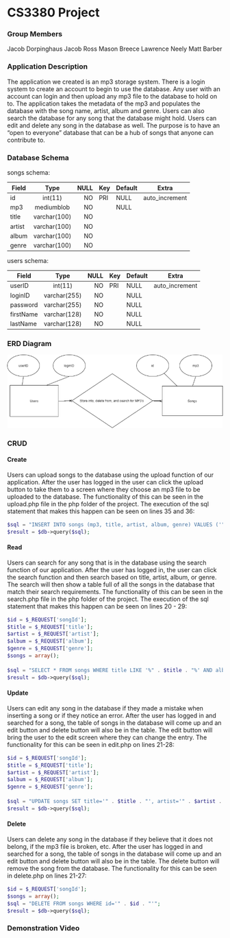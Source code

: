 # CS3380 Project
### Group Members
Jacob Dorpinghaus
Jacob Ross
Mason Breece
Lawrence Neely
Matt Barber

### Application Description
The application we created is an mp3 storage system. There is a login system to create an account to begin to use the database. Any user with an account can login and then upload any mp3 file to the database to hold on to. The application takes the metadata of the mp3 and populates the database with the song name, artist, album and genre. Users can also search the database for any song that the database might hold. Users can edit and delete any song in the database as well. The purpose is to have an “open to everyone” database that can be a hub of songs that anyone can contribute to. 

### Database Schema
songs schema:

| Field| Type | NULL| Key |Default | Extra | 
| ------------- |:-------------:| -----:|--- |---|---
| id | int(11) |NO |PRI|NULL|auto_increment|
| mp3| mediumblob|NO||NULL||
| title | varchar(100)|NO||||
|artist|varchar(100)|NO||||
|album|varchar(100)|NO||||
|genre|varchar(100)|NO||||

users schema:

| Field| Type | NULL| Key |Default | Extra | 
| ------------- |:-------------:| -----:|--- |---|---
|userID | int(11) |NO |PRI|NULL|auto_increment|
|loginID| varchar(255)|NO||NULL||
|password | varchar(255)|NO||NULL||
|firstName|varchar(128)|NO||NULL||
|lastName|varchar(128)|NO||NULL||


### ERD Diagram
![alt text](https://github.com/JDorpinghaus/CS3380_Project/blob/master/ERDDatabaseFinal.png "ERD Diagram")

### CRUD
#### Create
Users can upload songs to the database using the upload function of our application. After the user has logged in the user can click the upload button to take them to a screen where they choose an mp3 file to be uploaded to the database. The functionality of this can be seen in the upload.php file in the php folder of the project. The execution of the sql statement that makes this happen can be seen on lines 35 and 36:
```php
$sql = "INSERT INTO songs (mp3, title, artist, album, genre) VALUES ('" . $mp3 . "', '" . $tags[comments_html][title][0] . "', '" . $tags[comments_html][artist][0] . "', '" . $tags[comments_html][album][0] . "', '" . $tags[comments_html][genre][0] . "')";
$result = $db->query($sql);
```

#### Read
Users can search for any song that is in the database using the search function of our application. After the user has logged in, the user can click the search function and then search based on title, artist, album, or genre. The search will then show a table full of all the songs in the database that match their search requirements. The functionality of this can be seen in the search.php file in the php folder of the project. The execution of the sql statement that makes this happen can be seen on lines 20 - 29:

```php
$id = $_REQUEST['songId'];
$title = $_REQUEST['title'];
$artist = $_REQUEST['artist'];
$album = $_REQUEST['album'];
$genre = $_REQUEST['genre'];
$songs = array();

$sql = "SELECT * FROM songs WHERE title LIKE '%" . $title . "%' AND album LIKE '%" . $album . "%' AND artist LIKE '%" . $artist . "%' AND genre LIKE '%" . $genre . "%'";
$result = $db->query($sql);
```

#### Update
Users can edit any song in the database if they made a mistake when inserting a song or if they notice an error. After the user has logged in and searched for a song, the table of songs in the database will come up and an edit button and delete button will also be in the table. The edit button will bring the user to the edit screen where they can change the entry. The functionality for this can be seen in edit.php on lines 21-28:

```php
$id = $_REQUEST['songId'];
$title = $_REQUEST['title'];
$artist = $_REQUEST['artist'];
$album = $_REQUEST['album'];
$genre = $_REQUEST['genre'];

$sql = "UPDATE songs SET title='" . $title . "', artist='" . $artist . "', album='" . $album . "', genre='" . $genre . "' WHERE id='" . $id . "'";
$result = $db->query($sql);
```

#### Delete
Users can delete any song in the database if they believe that it does not belong, if the mp3 file is broken, etc. After the user has logged in and searched for a song, the table of songs in the database will come up and an edit button and delete button will also be in the table. The delete button will remove the song from the database. The functionality for this can be seen in delete.php on lines 21-27:

```php
$id = $_REQUEST['songId'];
$songs = array();
$sql = "DELETE FROM songs WHERE id='" . $id . "'";
$result = $db->query($sql);
```

### Demonstration Video
